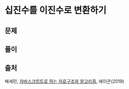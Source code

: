 # 십진수를 이진수로 변환하기

## 문제

## 풀이

## 출처

배세민, [자바스크립트로 하는 자료구조와 알고리즘](http://seoji.nl.go.kr/landingPage?isbn=9791161753447), 에이콘(2019)
